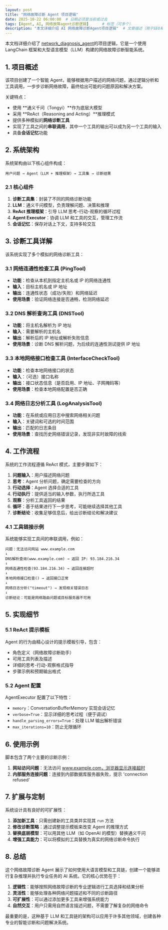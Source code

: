 ```yaml
---
layout: post
title: "网络故障诊断 Agent 项目逻辑"
date: 2025-10-22 06:00:00  # 日期必须是当前或过去
tags: [Agent, AI, 网络故障agent诊断逻辑]      # 标签（可多个）
description: "本文详细介绍 AI 网络故障诊断Agent项目逻辑"  # 文章描述（用于SEO和列表页）
---
```



本文档详细介绍了  [network_diagnosis_agent](https://github.com/macRong/macrong.github.io/blob/main/_posts/code/network_diagnosis_agent.py)的项目逻辑，它是一个使用 LangChain 框架和大型语言模型（LLM）构建的网络故障诊断智能系统。

## 1. 项目概述

该项目创建了一个智能 Agent，能够根据用户描述的网络问题，通过逻辑分析和工具调用，一步步诊断网络故障，最终给出可能的问题原因和解决方案。

关键特点：
- 使用 **通义千问（Tongyi）**作为底层大模型
- 采用 **ReAct（Reasoning and Acting）**推理模式
- 提供多种模拟的**网络诊断工具**
- 实现了工具之间的**串联调用**，其中一个工具的输出可以成为另一个工具的输入
- 具备**会话记忆**功能

## 2. 系统架构

系统架构由以下核心组件构成：

```
用户问题 → Agent（LLM + 推理框架）→ 工具集 → 诊断结果
```

### 2.1 核心组件

1. **诊断工具集**：封装了不同的网络诊断功能
2. **LLM**：通义千问模型，负责理解问题、决策和推理
3. **ReAct 推理框架**：引导 LLM 思考-行动-观察的循环过程
4. **Agent Executor**：协调 LLM 和工具的交互，管理工作流
5. **会话记忆**：保存对话上下文，支持多轮交互

## 3. 诊断工具详解

该系统实现了多个模拟的网络诊断工具：

### 3.1 网络连通性检查工具 (PingTool)

- **功能**：检查从本机到指定主机名或 IP 的网络连通性
- **输入**：目标主机名或 IP 地址
- **输出**：连通性状态（成功/失败）和网络延迟
- **使用场景**：验证网络连接是否通畅，检测网络延迟

### 3.2 DNS 解析查询工具 (DNSTool)

- **功能**：将主机名解析为 IP 地址
- **输入**：需要解析的主机名
- **输出**：解析后的 IP 地址或解析失败信息
- **使用场景**：诊断 DNS 解析问题，为后续的连通性测试提供 IP 地址

### 3.3 本地网络接口检查工具 (InterfaceCheckTool)

- **功能**：检查本地网络接口的状态
- **输入**：（可选）接口名称
- **输出**：接口状态信息（是否启用、IP 地址、子网掩码等）
- **使用场景**：检查本地网络配置是否正确

### 3.4 网络日志分析工具 (LogAnalysisTool)

- **功能**：在系统或应用日志中搜索网络相关问题
- **输入**：关键词和可选的时间范围
- **输出**：匹配的日志条目
- **使用场景**：查找历史网络错误记录，发现非实时故障的线索

## 4. 工作流程

系统的工作流程遵循 ReAct 模式，主要步骤如下：

1. **问题输入**：用户描述网络问题
2. **思考**：Agent 分析问题，确定需要检查的方向
3. **行动选择**：Agent 选择合适的工具
4. **行动执行**：提供适当的输入参数，执行所选工具
5. **观察**：分析工具返回的结果
6. **循环**：基于结果进行下一步思考，可能继续选择其他工具
7. **诊断结论**：收集足够信息后，给出诊断结论和解决建议

### 4.1 工具链接示例

系统能够实现工具间的串联调用，例如：

```
问题：无法访问网站 www.example.com
↓
DNS解析查询(www.example.com) → 返回 IP: 93.184.216.34
↓
网络连通性检查(93.184.216.34) → 返回连接超时
↓
本地网络接口检查() → 返回接口正常
↓
网络日志分析("timeout") → 发现相关错误日志
↓
诊断结论：可能是网络路由问题或目标服务器不可用
```

## 5. 实现细节

### 5.1 ReAct 提示模板

Agent 的行为由精心设计的提示模板引导，包含：
- 角色定义（网络故障诊断助手）
- 可用工具列表及描述
- 详细的思考-行动-观察格式指导
- 步骤示例和预期输出格式

### 5.2 Agent 配置

AgentExecutor 配置了以下特性：
- `memory`：ConversationBufferMemory 实现会话记忆
- `verbose=True`：显示详细的思考过程（便于调试）
- `handle_parsing_errors=True`：处理 LLM 输出解析错误
- `max_iterations=10`：防止无限循环

## 6. 使用示例

脚本包含了两个主要的诊断示例：

1. **网站访问问题**：无法访问 www.example.com，浏览器显示连接超时
2. **内部服务连接问题**：连接到内部数据库服务器失败，提示 'connection refused'

## 7. 扩展与定制

系统设计具有良好的可扩展性：

1. **添加新工具**：只需创建新的工具类并实现其 `run` 方法
2. **修改诊断策略**：通过调整提示模板来改变 Agent 的推理方式
3. **替换底层模型**：可以用其他 LLM（如 OpenAI 的模型）替换通义千问
4. **增强工具能力**：可以将模拟的工具替换为真实的网络诊断命令执行

## 8. 总结

这个网络故障诊断 Agent 展示了如何使用大语言模型和工具链，创建一个能够进行复杂推理并执行专业任务的 AI 系统。它的核心优势在于：

1. **逻辑性**：能够按照网络故障诊断的专业逻辑进行工具选择和结果分析
2. **灵活性**：能够处理各种网络问题描述和不同的诊断路径
3. **可扩展性**：可以通过添加更多工具来增强系统能力
4. **自然交互**：用户只需用自然语言描述问题，不需要了解复杂的网络命令

最重要的是，这种基于 LLM 和工具链的架构可以应用于许多其他领域，创建各种专业的智能诊断和问题解决系统。 